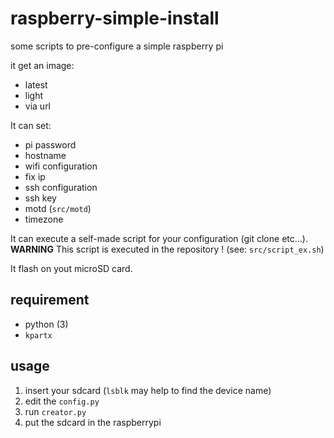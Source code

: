 # raspberry-simple-install
some scripts to pre-configure a simple raspberry pi

it get an image:
* latest
* light
* via url

It can set:
* pi password
* hostname
* wifi configuration
* fix ip
* ssh configuration
* ssh key
* motd (`src/motd`)
* timezone

It can execute a self-made script for your configuration (git clone etc...). **WARNING** This script is executed in the repository ! (see: `src/script_ex.sh`)

It flash on yout microSD card.

## requirement
* python (3)
* `kpartx`

## usage

1. insert your sdcard (`lsblk` may help to find the device name)
2. edit the `config.py`
3. run `creator.py`
4. put the sdcard in the raspberrypi
